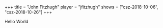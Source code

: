+++
title = "John Fitzhugh"
player = "jfitzhugh"
shows = ["csz-2018-10-06", "csz-2018-10-26"]
+++

Hello World
